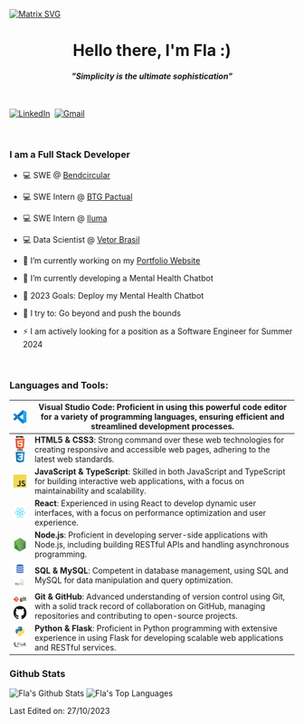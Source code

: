   [![Matrix SVG](https://raw.githubusercontent.com/rodrigograca31/rodrigograca31/master/matrix.svg)](https://www.youtube.com/watch?v=SDkAGkd4NLc) 
<p>
  <h1 align="center"><b>Hello there, I'm Fla :) </b></h1>
</p>

<p>
  <h4 align="center"><b><i>"Simplicity is the ultimate sophistication"</i></b></h4>
</p>

<p align="center">
<br>

<a href="https://www.linkedin.com/in/fl%C3%A1via-i-5aaab313a/"><img src="https://img.shields.io/badge/linkedin-%230077B5.svg?&style=for-the-badge&logo=linkedin&logoColor=white" alt="LinkedIn" /></a>&nbsp;
<a href="mailto:flavia.iespa@uni.minerva.edu"><img src="https://img.shields.io/badge/gmail-%23D14836.svg?&style=for-the-badge&logo=gmail&logoColor=white" alt="Gmail"/></a>&nbsp;
<!--<a href="https://kkvanonymous.github.io/"><img alt="Website" src="https://img.shields.io/website?style=for-the-badge&up_message=portfolio&url=https%3A%2F%2Fkkvanonymous.github.io%2F"></a>-->
</p>

<br>

<!--<img align="right" height="270px" alt="GIF" src="https://media.giphy.com/media/CVtNe84hhYF9u/giphy.gif" />-->

### I am a Full Stack Developer
- 💻 SWE @ <a href="https://www.bendcircular.com/">Bendcircular</a>
- 💻 SWE Intern @ <a href="https://www.btgpactual.us/">BTG Pactual</a>
- 💻 SWE Intern @ <a href="https://iluma.bio/">Iluma</a>
- 💻 Data Scientist @ <a href="https://www.vetorbrasil.org/">Vetor Brasil</a>

- 🔭 I’m currently working on my <a href="https://fla-portfolio.vercel.app/">Portfolio Website</a>
- 🌱 I’m currently developing a Mental Health Chatbot
- 🥅 2023 Goals: Deploy my Mental Health Chatbot
- 🧗 I try to: Go beyond and push the bounds
- ⚡ I am actively looking for a position as a Software Engineer for Summer 2024

<br>

### Languages and Tools: 

| <img align="center" alt="Visual Studio Code" width="35px" src="https://raw.githubusercontent.com/github/explore/80688e429a7d4ef2fca1e82350fe8e3517d3494d/topics/visual-studio-code/visual-studio-code.png" /> | **Visual Studio Code**: Proficient in using this powerful code editor for a variety of programming languages, ensuring efficient and streamlined development processes. |
| --- | --- |
| <img align="center" alt="HTML5" width="35px" src="https://raw.githubusercontent.com/github/explore/80688e429a7d4ef2fca1e82350fe8e3517d3494d/topics/html/html.png" /> <img align="center" alt="CSS3" width="35px" src="https://raw.githubusercontent.com/github/explore/80688e429a7d4ef2fca1e82350fe8e3517d3494d/topics/css/css.png" /> | **HTML5 & CSS3**: Strong command over these web technologies for creating responsive and accessible web pages, adhering to the latest web standards. |
| <img align="center" alt="JavaScript" width="35px" src="https://raw.githubusercontent.com/github/explore/80688e429a7d4ef2fca1e82350fe8e3517d3494d/topics/javascript/javascript.png" /> | **JavaScript & TypeScript**: Skilled in both JavaScript and TypeScript for building interactive web applications, with a focus on maintainability and scalability. |
| <img align="center" alt="React" width="26px" src="https://raw.githubusercontent.com/github/explore/80688e429a7d4ef2fca1e82350fe8e3517d3494d/topics/react/react.png" /> | **React**: Experienced in using React to develop dynamic user interfaces, with a focus on performance optimization and user experience. |
| <img align="center" alt="Node.js" width="26px" src="https://raw.githubusercontent.com/github/explore/80688e429a7d4ef2fca1e82350fe8e3517d3494d/topics/nodejs/nodejs.png" /> | **Node.js**: Proficient in developing server-side applications with Node.js, including building RESTful APIs and handling asynchronous programming. |
| <img align="center" alt="SQL" width="35px" src="https://raw.githubusercontent.com/github/explore/80688e429a7d4ef2fca1e82350fe8e3517d3494d/topics/sql/sql.png" /> <img align="center" alt="MySQL" width="35px" src="https://raw.githubusercontent.com/github/explore/80688e429a7d4ef2fca1e82350fe8e3517d3494d/topics/mysql/mysql.png" /> | **SQL & MySQL**: Competent in database management, using SQL and MySQL for data manipulation and query optimization. |
| <img align="center" alt="Git" width="35px" src="https://raw.githubusercontent.com/github/explore/80688e429a7d4ef2fca1e82350fe8e3517d3494d/topics/git/git.png" /> <img align="center" alt="GitHub" width="35px" src="https://raw.githubusercontent.com/github/explore/78df643247d429f6cc873026c0622819ad797942/topics/github/github.png" /> | **Git & GitHub**: Advanced understanding of version control using Git, with a solid track record of collaboration on GitHub, managing repositories and contributing to open-source projects. |
| <img align="center" alt="Python" width="35px" src="https://raw.githubusercontent.com/github/explore/80688e429a7d4ef2fca1e82350fe8e3517d3494d/topics/python/python.png" /> <img align="center" alt="Flask" width="35px" src="https://raw.githubusercontent.com/github/explore/80688e429a7d4ef2fca1e82350fe8e3517d3494d/topics/flask/flask.png" /> | **Python & Flask**: Proficient in Python programming with extensive experience in using Flask for developing scalable web applications and RESTful services. |


### Github Stats

<img src="https://github-readme-stats.vercel.app/api?username=FlaIespa&show_icons=true&include_all_commits=true&title_color=fff&icon_color=79ff97&text_color=efefef&bg_color=24292e" alt="Fla's Github Stats" width="60%">
  
<img src="https://github-readme-stats.vercel.app/api/top-langs/?username=FlaIespa&show_icons=true&hide_border=true&theme=radical" width="37%" alt="Fla's Top Languages">

Last Edited on: 27/10/2023


